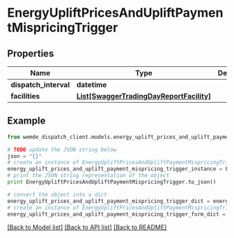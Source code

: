 # EnergyUpliftPricesAndUpliftPaymentMispricingTrigger


## Properties

Name | Type | Description | Notes
------------ | ------------- | ------------- | -------------
**dispatch_interval** | **datetime** |  | [optional] 
**facilities** | [**List[SwaggerTradingDayReportFacility]**](SwaggerTradingDayReportFacility.md) |  | [optional] 

## Example

```python
from wemde_dispatch_client.models.energy_uplift_prices_and_uplift_payment_mispricing_trigger import EnergyUpliftPricesAndUpliftPaymentMispricingTrigger

# TODO update the JSON string below
json = "{}"
# create an instance of EnergyUpliftPricesAndUpliftPaymentMispricingTrigger from a JSON string
energy_uplift_prices_and_uplift_payment_mispricing_trigger_instance = EnergyUpliftPricesAndUpliftPaymentMispricingTrigger.from_json(json)
# print the JSON string representation of the object
print EnergyUpliftPricesAndUpliftPaymentMispricingTrigger.to_json()

# convert the object into a dict
energy_uplift_prices_and_uplift_payment_mispricing_trigger_dict = energy_uplift_prices_and_uplift_payment_mispricing_trigger_instance.to_dict()
# create an instance of EnergyUpliftPricesAndUpliftPaymentMispricingTrigger from a dict
energy_uplift_prices_and_uplift_payment_mispricing_trigger_form_dict = energy_uplift_prices_and_uplift_payment_mispricing_trigger.from_dict(energy_uplift_prices_and_uplift_payment_mispricing_trigger_dict)
```
[[Back to Model list]](../README.md#documentation-for-models) [[Back to API list]](../README.md#documentation-for-api-endpoints) [[Back to README]](../README.md)


